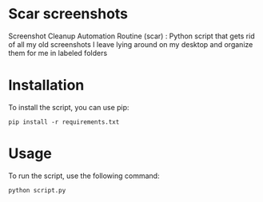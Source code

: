 # Scar screenshots

Screenshot Cleanup Automation Routine (scar) : Python script that gets rid of all my old screenshots I leave lying around on my desktop and organize them for me in labeled folders

# Installation

To install the script, you can use pip:
```
pip install -r requirements.txt
```

# Usage

To run the script, use the following command:
```
python script.py
```
